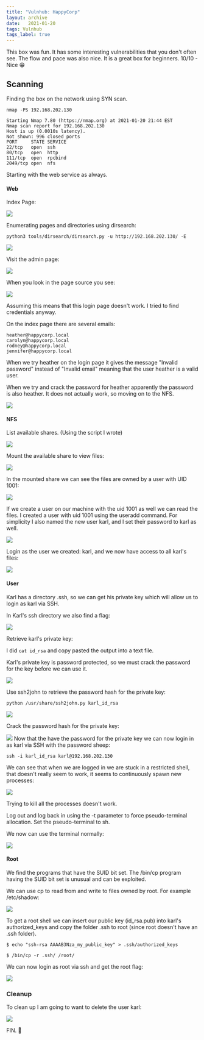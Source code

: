 ```yaml
---
title: "Vulnhub: HappyCorp"
layout: archive
date:   2021-01-20
tags: Vulnhub
tags_label: true
---
```

This box was fun. It has some interesting vulnerabilities that you don't often see. The flow and pace was also nice. It is a great box for beginners. 10/10 - Nice 😁

Scanning
--------

Finding the box on the network using SYN scan.

```
nmap -PS 192.168.202.130

Starting Nmap 7.80 (https://nmap.org) at 2021-01-20 21:44 EST
Nmap scan report for 192.168.202.130
Host is up (0.0010s latency).
Not shown: 996 closed ports
PORT     STATE SERVICE
22/tcp   open  ssh
80/tcp   open  http
111/tcp  open  rpcbind
2049/tcp open  nfs
```

Starting with the web service as always.

#### Web

Index Page:

![](/assets/images/happycorp/Screenshot_from_2021-01-20_21-46-23.png)

Enumerating pages and directories using dirsearch:

```
python3 tools/dirsearch/dirsearch.py -u http://192.168.202.130/ -E
```

![](/assets/images/happycorp/Screenshot_from_2021-01-20_21-45-51.png)

Visit the admin page:

![](/assets/images/happycorp/Screenshot_from_2021-01-20_21-47-14.png)

When you look in the page source you see:

![](/assets/images/happycorp/Screenshot_from_2021-01-20_21-47-35.png)

Assuming this means that this login page doesn't work. I tried to find credentials anyway.

On the index page there are several emails:

```
heather@happycorp.local
carolyn@happycorp.local
rodney@happycorp.local
jennifer@happycorp.local
```

When we try heather on the login page it gives the message "Invalid password" instead of "Invalid email" meaning that the user heather is a valid user.

When we try and crack the password for heather apparently the password is also heather. It does not actually work, so moving on to the NFS.

![](/assets/images/happycorp/Screenshot_from_2021-01-20_23-23-17.png)

#### NFS

List available shares. (Using the script I wrote)

![](/assets/images/happycorp/Screenshot_from_2021-01-20_22-03-49.png)

Mount the available share to view files:

![](/assets/images/happycorp/Screenshot_from_2021-01-20_22-05-09.png)

In the mounted share we can see the files are owned by a user with UID 1001:

![](/assets/images/happycorp/Screenshot_from_2021-01-20_22-05-33.png)


If we create a user on our machine with the uid 1001 as well we can read the files. I created a user with uid 1001 using the useradd command. For simplicity I also named the new user karl, and I set their password to karl as well.

![](/assets/images/happycorp/Screenshot_from_2021-01-20_22-15-25.png)

Login as the user we created: karl, and we now have access to all karl's files:

![](/assets/images/happycorp/Screenshot_from_2021-01-20_22-16-15.png)

#### User

Karl has a directory .ssh, so we can get his private key which will allow us to login as karl via SSH.

In Karl's ssh directory we also find a flag:

![](/assets/images/happycorp/Screenshot_from_2021-01-20_22-16-38.png)

Retrieve karl's private key:

I did `cat id_rsa` and copy pasted the output into a text file.

Karl's private key is password protected, so we must crack the password for the key before we can use it.

![](/assets/images/happycorp/Screenshot_from_2021-01-20_22-22-48.png)

Use ssh2john to retrieve the password hash for the private key:

```
python /usr/share/ssh2john.py karl_id_rsa
```

![](/assets/images/happycorp/Screenshot_from_2021-01-20_22-22-24.png)

Crack the password hash for the private key:

![](/assets/images/happycorp/Screenshot_from_2021-01-20_22-24-53.png)
Now that the have the password for the private key we can now login in as karl via SSH with the password sheep:

```
ssh -i karl_id_rsa karl@192.168.202.130
```

We can see that when we are logged in we are stuck in a restricted shell, that doesn't really seem to work, it seems to continuously spawn new processes:

![](/assets/images/happycorp/Screenshot_from_2021-01-20_22-43-31.png)

Trying to kill all the processes doesn't work.

Log out and log back in using the -t parameter to force pseudo-terminal allocation. Set the pseudo-terminal to sh.

We now can use the terminal normally:

![](/assets/images/happycorp/Screenshot_from_2021-01-20_22-46-03.png)

#### Root

We find the programs that have the SUID bit set. The /bin/cp program having the SUID bit set is unusual and can be exploited.

We can use cp to read from and write to files owned by root. For example /etc/shadow:

![](/assets/images/happycorp/Screenshot_from_2021-01-20_23-03-49.png)

To get a root shell we can insert our public key (id\_rsa.pub) into karl's authorized\_keys and copy the folder .ssh to root (since root doesn't have an .ssh folder).

```
$ echo "ssh-rsa AAAAB3Nza_my_public_key" > .ssh/authorized_keys

$ /bin/cp -r .ssh/ /root/
```

We can now login as root via ssh and get the root flag:

![](/assets/images/happycorp/Screenshot_from_2021-01-20_23-15-43.png)

### Cleanup

To clean up I am going to want to delete the user karl:

![](/assets/images/happycorp/Screenshot_from_2021-01-20_23-17-28.png)

FIN. 🥳